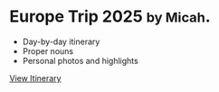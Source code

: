 <!-- _coverpage.md -->

# Europe Trip 2025 <small>by Micah</small>.

- Day-by-day itinerary
- Proper nouns
- Personal photos and highlights

[View Itinerary](#home-page)
